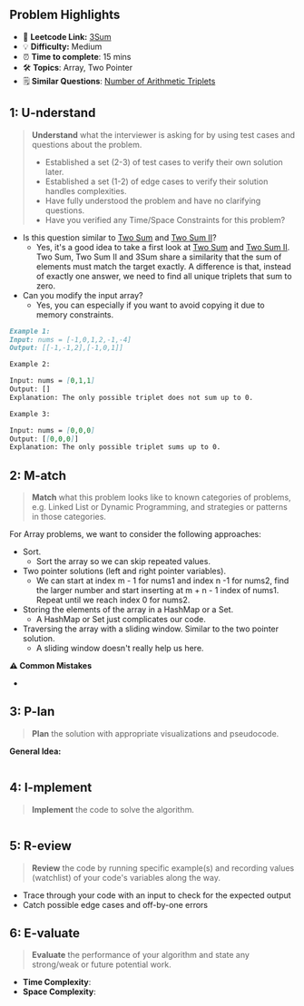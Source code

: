 ## Problem Highlights

* 🔗 **Leetcode Link:** [3Sum](https://leetcode.com/problems/3sum/)
* 💡 **Difficulty:**  Medium
* ⏰ **Time to complete**: 15 mins
* 🛠️ **Topics**: Array, Two Pointer
* 🗒️ **Similar Questions**: [Number of Arithmetic Triplets](https://leetcode.com/problems/number-of-arithmetic-triplets/)
    
## 1: U-nderstand
 
> **Understand** what the interviewer is asking for by using test cases and questions about the problem.
> 
> - Established a set (2-3) of test cases to verify their own solution later.
> - Established a set (1-2) of edge cases to verify their solution handles complexities.
> - Have fully understood the problem and have no clarifying questions.
> - Have you verified any Time/Space Constraints for this problem?

- Is this question similar to [Two Sum](https://leetcode.com/articles/two-sum/) and [Two Sum II](https://leetcode.com/articles/two-sum-ii-input-array-is-sorted/)?
  - Yes, it's a good idea to take a first look at [Two Sum](https://leetcode.com/articles/two-sum/) and [Two Sum II](https://leetcode.com/articles/two-sum-ii-input-array-is-sorted/). Two Sum, Two Sum II and 3Sum share a similarity that the sum of elements must match the target exactly. A difference is that, instead of exactly one answer, we need to find all unique triplets that sum to zero.
- Can you modify the input array?
  - Yes, you can especially if you want to avoid copying it due to memory constraints.


```markdown
Example 1:
Input: nums = [-1,0,1,2,-1,-4]
Output: [[-1,-1,2],[-1,0,1]]

Example 2:

Input: nums = [0,1,1]
Output: []
Explanation: The only possible triplet does not sum up to 0.

Example 3:

Input: nums = [0,0,0]
Output: [[0,0,0]]
Explanation: The only possible triplet sums up to 0.
```   
    
## 2: M-atch

<!-- See https://docs.google.com/document/d/1hYT1hoOJ6pFIt8A5q-PIZmYP7pB4WqlzyUJgFx9x2mY/edit#heading=h.ya2de4n4zsds for list of algorithms based on question type-->

> **Match** what this problem looks like to known categories of problems, e.g. Linked List or Dynamic Programming, and strategies or patterns in those categories.

For Array problems, we want to consider the following approaches:

- Sort. 
    - Sort the array so we can skip repeated values.
- Two pointer solutions (left and right pointer variables). 
    - We can start at index m - 1 for nums1 and index n -1 for nums2, find the larger number and start inserting at m + n - 1 index of nums1. Repeat until we reach index 0 for nums2.
- Storing the elements of the array in a HashMap or a Set. 
    - A HashMap or Set just complicates our code.
- Traversing the array with a sliding window. Similar to the two pointer solution. 
    - A sliding window doesn't really help us here.

**⚠️ Common Mistakes**

* 


## 3: P-lan

> **Plan** the solution with appropriate visualizations and pseudocode.

**General Idea:** 

```markdown

```

## 4: I-mplement

> **Implement** the code to solve the algorithm.

```python

```
    
## 5: R-eview

> **Review** the code by running specific example(s) and recording values (watchlist) of your code's variables along the way.

- Trace through your code with an input to check for the expected output
- Catch possible edge cases and off-by-one errors

## 6: E-valuate

> **Evaluate** the performance of your algorithm and state any strong/weak or future potential work.


* **Time Complexity**: 
* **Space Complexity**: 